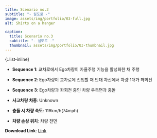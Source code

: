 ```yaml
---
title: Scenario no.3
subtitle: "- 실도로 -"
image: assets/img/portfolio/03-full.jpg
alt: Shirts on a hanger

caption:
  title: Scenario no.3
  subtitle: "- 실도로 -"
  thumbnail: assets/img/portfolio/03-thumbnail.jpg
--- 
```


{:.list-inline}
- **Sequence 1**: 교차로에서 Ego차량이 자율주행 기능을 활성화한 채 주행
- **Sequence 2**: Ego차량이 교차로에 진입할 때 반대 차선에서 차량 1대가 좌회전
- **Sequence 3**: Ego차량과 좌회전 중인 차량 우측면과 충돌

- **사고차량 차종**: Unknown
- **충돌 시 차량 속도**: 119km/h(74mph)
- **차량 손상 위치**: 차량 전면

**Download Link**: [Link  ](https://gofile.me/5HZpx/0YtdnUlk0)
